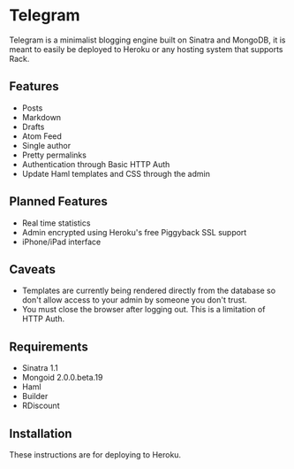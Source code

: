 Telegram
========

Telegram is a minimalist blogging engine built on Sinatra and MongoDB,
it is meant to easily be deployed to Heroku or any hosting system that 
supports Rack.

Features
--------

* Posts
* Markdown
* Drafts
* Atom Feed
* Single author
* Pretty permalinks
* Authentication through Basic HTTP Auth
* Update Haml templates and CSS through the admin

Planned Features
----------------
* Real time statistics
* Admin encrypted using Heroku's free Piggyback SSL support
* iPhone/iPad interface

Caveats
-------
* Templates are currently being rendered directly from the database so don't allow access to your admin by someone you don't trust.
* You must close the browser after logging out. This is a limitation of HTTP Auth.

Requirements
------------

* Sinatra 1.1
* Mongoid 2.0.0.beta.19
* Haml
* Builder
* RDiscount

Installation
------------

These instructions are for deploying to Heroku.